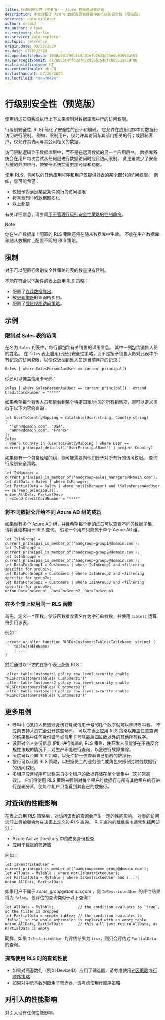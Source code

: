```yaml
---
title: 行级别安全性（预览版）- Azure 数据资源管理器
description: 本文介绍了 Azure 数据资源管理器中的行级别安全性（预览版）。
services: data-explorer
author: orspod
ms.author: v-tawe
ms.reviewer: rkarlin
ms.service: data-explorer
ms.topic: reference
origin.date: 03/25/2020
ms.date: 07/01/2020
ms.openlocfilehash: 1038a933f96bfc8a61e7e2633d43edb83693a565
ms.sourcegitcommit: c17e965d4ffd82fd7cd86b2648fcb0053a65df00
ms.translationtype: HT
ms.contentlocale: zh-CN
ms.lasthandoff: 07/20/2020
ms.locfileid: "86470424"
---
```

# <a name="row-level-security-preview"></a>行级别安全性（预览版）

使用组成员资格或执行上下文来控制对数据库表中行的访问权限。

行级别安全性 (RLS) 简化了安全性的设计和编码。 它允许在应用程序中对数据行访问进行限制。 例如，限制用户，仅允许其访问与其部门相关的行；或限制客户，仅允许其访问与其公司相关的数据。

访问限制逻辑位于数据库层中，而不是在远离数据的另一个应用层中。 数据库系统会在用户每次尝试从任何层进行数据访问时应用访问限制。 此逻辑减少了安全系统的外围应用，使安全系统变得更加可靠和稳健。

使用 RLS，你可以向其他应用程序和用户仅提供对表的某个部分的访问权限。 例如，您可能希望：

- 仅授予对满足某些条件的行的访问权限
- 将某些列中的数据匿名化
- 以上都是

有关详细信息，请参阅[用于管理行级别安全性策略的控制命令](../management/row-level-security-policy.md)。

> [!NOTE]
> 你在生产数据库上配置的 RLS 策略还将在随从数据库中生效。 不能在生产数据库和随从数据库上配置不同的 RLS 策略。

## <a name="limitations"></a>限制

对于可以配置行级别安全性策略的表的数量没有限制。

不能在符合以下条件的表上启用 RLS 策略：

- 配置了[连续数据导出](../management/data-export/continuous-data-export.md)。
- 被[更新策略](./updatepolicy.md)的查询所引用。
- 配置了[受限视图访问策略](./restrictedviewaccesspolicy.md)。

## <a name="examples"></a>示例

### <a name="limit-access-to-sales-table"></a>限制对 Sales 表的访问

在名为 `Sales` 的表中，每行都包含有关销售的详细信息。 其中一列包含销售人员的姓名。 在 `Sales` 表上启用行级别安全性策略，而不是授予销售人员对此表中所有记录的访问权限，以便仅返回销售人员是当前用户的记录：

```kusto
Sales | where SalesPersonAadUser == current_principal()
```

你还可以掩盖信用卡号码：

```kusto
Sales | where SalesPersonAadUser == current_principal() | extend CreditCardNumber = "****"
```

如果希望每个销售人员都能看到某个特定国家/地区的所有销售项，则可以定义类似于以下内容的查询：

```kusto
let UserToCountryMapping = datatable(User:string, Country:string)
[
  "john@domain.com", "USA",
  "anna@domain.com", "France"
];
Sales
| where Country in (UserToCountryMapping | where User == current_principal_details()["UserPrincipalName"] | project Country)
```

如果你有一个包含经理的组，则可能需要向他们授予对所有行的访问权限。 查询行级别安全策略。

```kusto
let IsManager = current_principal_is_member_of('aadgroup=sales_managers@domain.com');
let AllData = Sales | where IsManager;
let PartialData = Sales | where not(IsManager) and (SalesPersonAadUser == current_principal());
union AllData, PartialData
| extend CreditCardNumber = "****"
```

### <a name="expose-different-data-to-members-of-different-azure-ad-groups"></a>将不同数据公开给不同 Azure AD 组的成员

如果你有多个 Azure AD 组，并且希望每个组的成员可以查看不同的数据子集，请将此结构用于 RLS 查询。 假定一个用户只能属于单个 Azure AD 组。

```kusto
let IsInGroup1 = current_principal_is_member_of('aadgroup=group1@domain.com');
let IsInGroup2 = current_principal_is_member_of('aadgroup=group2@domain.com');
let IsInGroup3 = current_principal_is_member_of('aadgroup=group3@domain.com');
let DataForGroup1 = Customers | where IsInGroup1 and <filtering specific for group1>;
let DataForGroup2 = Customers | where IsInGroup2 and <filtering specific for group2>;
let DataForGroup3 = Customers | where IsInGroup3 and <filtering specific for group3>;
union DataForGroup1, DataForGroup2, DataForGroup3
```

### <a name="apply-the-same-rls-function-on-multiple-tables"></a>在多个表上应用同一 RLS 函数

首先，定义一个函数，使该函数接收表名作为字符串参数，并使用 `table()` 运算符引用该表。

例如：

```
.create-or-alter function RLSForCustomersTables(TableName: string) {
    table(TableName)
    | ...
}
```

然后通过以下方式在多个表上配置 RLS：

```
.alter table Customers1 policy row_level_security enable "RLSForCustomersTables('Customers1')"
.alter table Customers2 policy row_level_security enable "RLSForCustomersTables('Customers2')"
.alter table Customers3 policy row_level_security enable "RLSForCustomersTables('Customers3')"
```

## <a name="more-use-cases"></a>更多用例

- 呼叫中心支持人员通过身份证号或信用卡号的几个数字就可以辨识呼叫者。 不应向支持人员完全公开这些号码。 可以在表上应用 RLS 策略以掩盖任意查询的结果集中任何身份证号或信用卡号除最后四位数以外的其他所有数字。
- 设置对个人身份信息 (PII) 进行掩盖的 RLS 策略，使开发人员能够在不违反合规性法规的情况下，对生产环境进行查询，以便进行故障排除。
- 医院可以设置 RLS 策略，以允许护士仅查看自己患者的数据行。
- 银行可以设置 RLS 策略，以根据员工的业务部门或角色来限制对财务数据行的访问权限。
- 多租户应用程序可以将来自多个租户的数据存储在单个表集中（这非常高效）。 它们将使用 RLS 策略来强制对每个租户的数据行与所有其他租户的行进行逻辑分离，使每个租户只能看到其自己的数据行。

## <a name="performance-impact-on-queries"></a>对查询的性能影响

在表上启用 RLS 策略后，对访问该表的查询会产生一定的性能影响。 对表的访问实际上将被替换为在该表上定义的 RLS 查询。 RLS 查询的性能影响通常包括两部分：

- Azure Active Directory 中的成员身份检查
- 应用于数据的筛选器

例如：

```kusto
let IsRestrictedUser = current_principal_is_member_of('aadgroup=some_group@domain.com');
let AllData = MyTable | where not(IsRestrictedUser);
let PartialData = MyTable | where IsRestrictedUser and (...);
union AllData, PartialData
```

如果用户不属于 _some_group@domain.com_ ，则 `IsRestrictedUser` 的评估结果将为 `false`。 要评估的查询类似于以下查询：

```kusto
let AllData = MyTable;           // the condition evaluates to `true`, so the filter is dropped
let PartialData = <empty table>; // the condition evaluates to `false`, so the whole expression is replaced with an empty table
union AllData, PartialData       // this will just return AllData, as PartialData is empty
```

同样，如果 `IsRestrictedUser` 的评估结果为 `true`，则只会评估对 `PartialData` 的查询。

### <a name="improve-query-performance-when-rls-is-used"></a>提高使用 RLS 时的查询性能

- 如果对高基数列（例如 DeviceID）应用了筛选器，请考虑使用[分区策略](./partitioningpolicy.md)或[行顺序策略](./roworderpolicy.md)
- 如果对中低基数列应用了筛选器，请考虑使用[行顺序策略](./roworderpolicy.md)

## <a name="performance-impact-on-ingestion"></a>对引入的性能影响

对引入没有任何性能影响。
